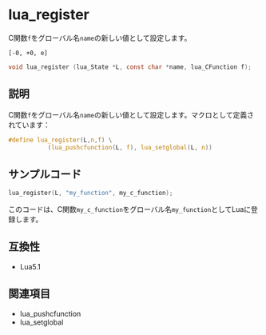 # lua_register

C関数`f`をグローバル名`name`の新しい値として設定します。

`[-0, +0, e]`

```c
void lua_register (lua_State *L, const char *name, lua_CFunction f);
```

## 説明

C関数`f`をグローバル名`name`の新しい値として設定します。マクロとして定義されています：

```c
#define lua_register(L,n,f) \
           (lua_pushcfunction(L, f), lua_setglobal(L, n))
```

## サンプルコード

```c
lua_register(L, "my_function", my_c_function);
```

このコードは、C関数`my_c_function`をグローバル名`my_function`としてLuaに登録します。

## 互換性

- Lua5.1

## 関連項目

- lua_pushcfunction
- lua_setglobal